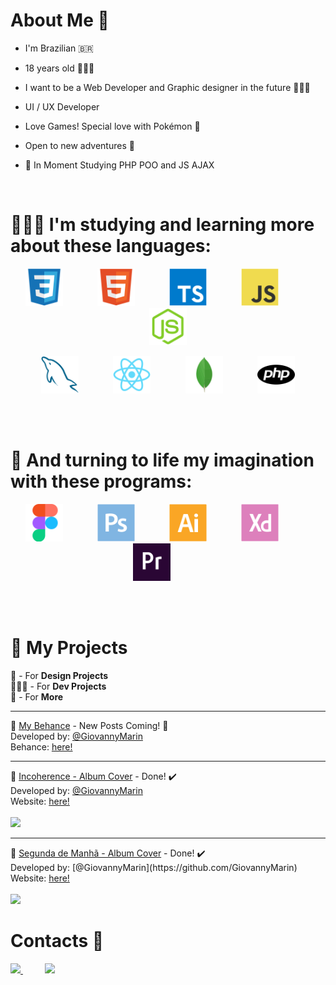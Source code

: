 # About Me 🧐

- I'm Brazilian :brazil:
- 18 years old 👨🏻‍💻
- I want to be a Web Developer and Graphic designer in the future 👨🏻‍🎨
- UI / UX Developer
- Love Games! Special love with Pokémon 💖
- Open to new adventures 🌟

- 🚧 In Moment Studying PHP POO and JS AJAX

<br />

# 👨🏻‍💻 I'm studying and learning more about these languages:

<p align='center' >
<p align="center">
<img width="60px" src="https://raw.githubusercontent.com/devicons/devicon/master/icons/css3/css3-original.svg">
&nbsp;&nbsp;&nbsp;&nbsp;&nbsp;&nbsp;&nbsp;&nbsp;&nbsp;&nbsp;&nbsp;&nbsp;
<img width="60px" src="https://raw.githubusercontent.com/devicons/devicon/master/icons/html5/html5-original.svg">
&nbsp;&nbsp;&nbsp;&nbsp;&nbsp;&nbsp;&nbsp;&nbsp;&nbsp;&nbsp;&nbsp;&nbsp;
<img width="60px" src="https://raw.githubusercontent.com/devicons/devicon/master/icons/typescript/typescript-original.svg">
&nbsp;&nbsp;&nbsp;&nbsp;&nbsp;&nbsp;&nbsp;&nbsp;&nbsp;&nbsp;&nbsp;&nbsp;
<img width="60px" src="https://raw.githubusercontent.com/devicons/devicon/master/icons/javascript/javascript-original.svg">
&nbsp;&nbsp;&nbsp;&nbsp;&nbsp;&nbsp;&nbsp;&nbsp;&nbsp;&nbsp;&nbsp;&nbsp;
<img width="60px" src="https://raw.githubusercontent.com/devicons/devicon/master/icons/nodejs/nodejs-original.svg">
</p>
<p align="center">

<img width="60px" src="https://raw.githubusercontent.com/devicons/devicon/master/icons/mysql/mysql-original.svg">
&nbsp;&nbsp;&nbsp;&nbsp;&nbsp;&nbsp;&nbsp;&nbsp;&nbsp;&nbsp;&nbsp;&nbsp;
<img width="60px" src="https://raw.githubusercontent.com/devicons/devicon/master/icons/react/react-original.svg">
&nbsp;&nbsp;&nbsp;&nbsp;&nbsp;&nbsp;&nbsp;&nbsp;&nbsp;&nbsp;&nbsp;&nbsp;
<img width="60px" src="https://raw.githubusercontent.com/devicons/devicon/master/icons/mongodb/mongodb-original.svg">
&nbsp;&nbsp;&nbsp;&nbsp;&nbsp;&nbsp;&nbsp;&nbsp;&nbsp;&nbsp;&nbsp;&nbsp;
<img width="60px" src="https://raw.githubusercontent.com/devicons/devicon/master/icons/php/php-plain.svg">
</p>
	
</p>

<br />
<br />

# 🎨 And turning to life my imagination with these programs:
<p align="center">
<img width="60px" src="https://raw.githubusercontent.com/devicons/devicon/master/icons/figma/figma-original.svg">
&nbsp;&nbsp;&nbsp;&nbsp;&nbsp;&nbsp;&nbsp;&nbsp;&nbsp;&nbsp;&nbsp;&nbsp;
<img width="60px" src="https://raw.githubusercontent.com/devicons/devicon/master/icons/photoshop/photoshop-plain.svg">
&nbsp;&nbsp;&nbsp;&nbsp;&nbsp;&nbsp;&nbsp;&nbsp;&nbsp;&nbsp;&nbsp;&nbsp;
<img width="60px" src="https://raw.githubusercontent.com/devicons/devicon/master/icons/illustrator/illustrator-plain.svg">
&nbsp;&nbsp;&nbsp;&nbsp;&nbsp;&nbsp;&nbsp;&nbsp;&nbsp;&nbsp;&nbsp;&nbsp;
<img width="60px" src="https://raw.githubusercontent.com/devicons/devicon/master/icons/xd/xd-plain.svg">
&nbsp;&nbsp;&nbsp;&nbsp;&nbsp;&nbsp;&nbsp;&nbsp;&nbsp;&nbsp;&nbsp;&nbsp;
<img width="60px" src="https://raw.githubusercontent.com/devicons/devicon/master/icons/premierepro/premierepro-plain.svg">
&nbsp;&nbsp;&nbsp;&nbsp;&nbsp;&nbsp;&nbsp;&nbsp;&nbsp;&nbsp;&nbsp;&nbsp;
</p>

<br />
<br />

# 🌹 My Projects

🎨 - For <strong>Design Projects</strong> <br>
👨🏻‍💻 - For <strong>Dev Projects</strong> <br>
📌 - For <strong>More</strong>

<hr>

📌 <a href="https://www.behance.net/giovannymarin" target="_blank">My Behance</a> - New Posts Coming! 🚧
<br />
Developed by: [@GiovannyMarin](https://github.com/GiovannyMarin)
<br />
Behance: <a href="https://educsg.github.io/MyPortfolio/" target="_blank">here!</a>

<hr>

🎨 <a href="https://www.behance.net/giovannymarin" target="_blank">Incoherence - Album Cover</a> - Done! ✔️
<br />
Developed by: [@GiovannyMarin](https://github.com/GiovannyMarin)
<br />
Website: <a href="https://www.behance.net/gallery/159423373/Incohrence-Album-Cover-Design-Illustration" target="_blank">here!</a>
<br>
<br>
<img width="70%" src="https://mir-s3-cdn-cf.behance.net/project_modules/fs/fca24a159423373.639e7ded9297c.gif">
<hr>
🎨 <a href="https://www.behance.net/giovannymarin" target="_blank">Segunda de Manhã - Album Cover</a> - Done! ✔️
<br />
Developed by: [@GiovannyMarin](https://github.com/GiovannyMarin)
<br />
Website: <a href="https://www.behance.net/gallery/153932167/Segunda-de-Manha-Album-Cover-Design-Visual-Identity">here!</a>
<br>
<br>
<img width="70%" src="https://mir-s3-cdn-cf.behance.net/project_modules/fs/5e4550153932167.63993c412d4c0.png">

# Contacts 📱

<p>
	<a href="mailto:giovanny466@hotmail.com">
		<img src="https://img.shields.io/badge/gmail-D14836?&style=for-the-badge&logo=gmail&logoColor=white&link=mailto:giovanny466@hotmail.com">
	</a>
    &nbsp;&nbsp;&nbsp;&nbsp;&nbsp;&nbsp;&nbsp;&nbsp;
	<a href="https://www.linkedin.com/in/giovanny-marin-41a7ba222/">
		<img src="https://img.shields.io/badge/linkedin-%230077B5.svg?&style=for-the-badge&logo=linkedin&logoColor=white&link=mailto:https://www.linkedin.com/in/giovanny-marin-41a7ba222/">
	</a>

